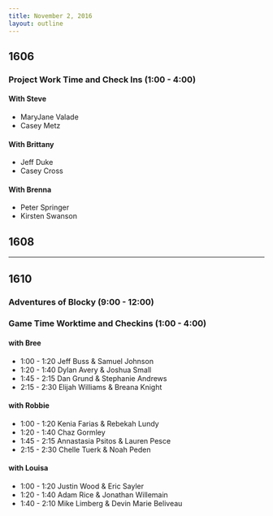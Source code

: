 ```yaml
---
title: November 2, 2016
layout: outline
---
```


## 1606

### Project Work Time and Check Ins (1:00 - 4:00)

#### With Steve  
  - MaryJane Valade  
  - Casey Metz  

#### With Brittany
 - Jeff Duke  
 - Casey Cross  


#### With Brenna
  - Peter Springer  
  - Kirsten Swanson   

## 1608

***

## 1610

### Adventures of Blocky (9:00 - 12:00)

### Game Time Worktime and Checkins (1:00 - 4:00)

<!-- Group 4  Chelle  Lauren  Elijah  Stephanie will be meeting with Allison from 1-1:45, so work schedule so it works  -->

#### with Bree
* 1:00 - 1:20 Jeff Buss & Samuel Johnson  
* 1:20 - 1:40 Dylan Avery & Joshua Small
* 1:45 - 2:15 Dan Grund & Stephanie Andrews
* 2:15 - 2:30 Elijah Williams & Breana Knight

#### with Robbie
* 1:00 - 1:20 Kenia Farias & Rebekah Lundy
* 1:20 - 1:40 Chaz Gormley
* 1:45 - 2:15 Annastasia Psitos & Lauren Pesce
* 2:15 - 2:30 Chelle Tuerk & Noah Peden

#### with Louisa
* 1:00 - 1:20 Justin Wood & Eric Sayler
* 1:20 - 1:40 Adam Rice & Jonathan Willemain
* 1:40 - 2:10 Mike Limberg & Devin Marie Beliveau
